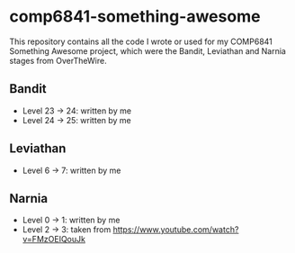 # comp6841-something-awesome
This repository contains all the code I wrote or used for my COMP6841 Something Awesome project, which were the Bandit, Leviathan and Narnia stages from OverTheWire.

## Bandit
- Level 23 -> 24: written by me
- Level 24 -> 25: written by me

## Leviathan
- Level 6 -> 7: written by me

## Narnia
- Level 0 -> 1: written by me
- Level 2 -> 3: taken from https://www.youtube.com/watch?v=FMzOEIQouJk
